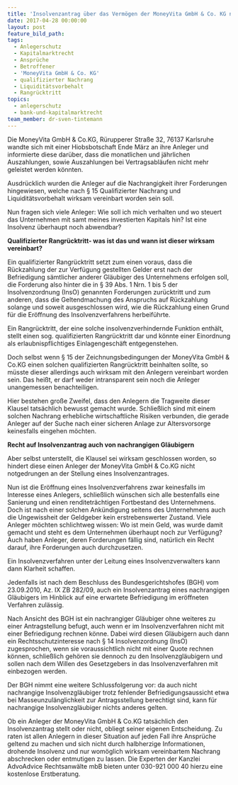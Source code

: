 ```yaml
---
title: 'Insolvenzantrag über das Vermögen der MoneyVita GmbH & Co. KG nur noch eine Frage der Zeit?'
date: 2017-04-28 00:00:00
layout: post
feature_bild_path:
tags:
  - Anlegerschutz
  - Kapitalmarktrecht
  - Ansprüche
  - Betroffener
  - 'MoneyVita GmbH & Co. KG'
  - qualifizierter Nachrang
  - Liquiditätsvorbehalt
  - Rangrücktritt
topics:
  - anlegerschutz
  - bank-und-kapitalmarktrecht
team_member: dr-sven-tintemann
---
```



Die MoneyVita GmbH & Co.KG, R&uuml;rupperer Stra&szlig;e 32, 76137 Karlsruhe wandte sich mit einer Hiobsbotschaft Ende M&auml;rz an ihre Anleger und informierte diese dar&uuml;ber, dass die monatlichen und j&auml;hrlichen Auszahlungen, sowie Auszahlungen bei Vertragsabl&auml;ufen nicht mehr geleistet werden k&ouml;nnten.

Ausdr&uuml;cklich wurden die Anleger auf die Nachrangigkeit ihrer Forderungen hingewiesen, welche nach &sect; 15 Qualifizierter Nachrang und Liquidit&auml;tsvorbehalt wirksam vereinbart worden sein soll.

Nun fragen sich viele Anleger: Wie soll ich mich verhalten und wo steuert das Unternehmen mit samt meines investierten Kapitals hin? Ist eine Insolvenz &uuml;berhaupt noch abwendbar?

**Qualifizierter Rangr&uuml;cktritt- was ist das und wann ist dieser wirksam vereinbart?**

Ein qualifizierter Rangr&uuml;cktritt setzt zum einen voraus, dass die R&uuml;ckzahlung der zur Verf&uuml;gung gestellten Gelder erst nach der Befriedigung s&auml;mtlicher anderer Gl&auml;ubiger des Unternehmens erfolgen soll, die Forderung also hinter die in &sect; 39 Abs. 1 Nrn. 1 bis 5 der Insolvenzordnung (<acronym>InsO</acronym>) genannten Forderungen zur&uuml;cktritt und zum anderen, dass die Geltendmachung des Anspruchs auf R&uuml;ckzahlung solange und soweit ausgeschlossen wird, wie die R&uuml;ckzahlung einen Grund f&uuml;r die Er&ouml;ffnung des Insolvenzverfahrens herbeif&uuml;hrte.

Ein Rangr&uuml;cktritt, der eine solche insolvenzverhindernde Funktion enth&auml;lt, stellt einen sog. qualifizierten Rangr&uuml;cktritt dar und k&ouml;nnte einer Einordnung als erlaubnispflichtiges Einlagengesch&auml;ft entgegenstehen.

Doch selbst wenn &sect; 15 der Zeichnungsbedingungen der MoneyVita GmbH & Co.KG einen solchen qualifizierten Rangr&uuml;cktritt beinhalten sollte, so m&uuml;sste dieser allerdings auch wirksam mit den Anlegern vereinbart worden sein. Das hei&szlig;t, er darf weder intransparent sein noch die Anleger unangemessen benachteiligen.

Hier bestehen gro&szlig;e Zweifel, dass den Anlegern die Tragweite dieser Klausel tats&auml;chlich bewusst gemacht wurde. Schlie&szlig;lich sind mit einem solchen Nachrang erhebliche wirtschaftliche Risiken verbunden, die gerade Anleger auf der Suche nach einer sicheren Anlage zur Altersvorsorge keinesfalls eingehen m&ouml;chten.

**Recht auf Insolvenzantrag auch von nachrangigen Gl&auml;ubigern**

Aber selbst unterstellt, die Klausel sei wirksam geschlossen worden, so hindert diese einen Anleger der MoneyVita GmbH & Co.KG nicht notgedrungen an der Stellung eines Insolvenzantrages.

Nun ist die Er&ouml;ffnung eines Insolvenzverfahrens zwar keinesfalls im Interesse eines Anlegers, schlie&szlig;lich w&uuml;nschen sich alle bestenfalls eine Sanierung und einen renditetr&auml;chtigen Fortbestand des Unternehmens. Doch ist nach einer solchen Ank&uuml;ndigung seitens des Unternehmens auch die Ungewissheit der Geldgeber kein erstrebenswerter Zustand. Viele Anleger m&ouml;chten schlichtweg wissen: Wo ist mein Geld, was wurde damit gemacht und steht es dem Unternehmen &uuml;berhaupt noch zur Verf&uuml;gung? Auch haben Anleger, deren Forderungen f&auml;llig sind, nat&uuml;rlich ein Recht darauf, ihre Forderungen auch durchzusetzen.

Ein Insolvenzverfahren unter der Leitung eines Insolvenzverwalters kann dann Klarheit schaffen.

Jedenfalls ist nach dem Beschluss des Bundesgerichtshofes (BGH) vom 23.09.2010, Az. IX ZB 282/09, auch ein Insolvenzantrag eines nachrangigen Gl&auml;ubigers im Hinblick auf eine erwartete Befriedigung im er&ouml;ffneten Verfahren zul&auml;ssig.

Nach Ansicht des BGH ist ein nachrangiger Gl&auml;ubiger ohne weiteres zu einer Antragstellung befugt, auch wenn er im Insolvenzverfahren nicht mit einer Befriedigung rechnen k&ouml;nne. Dabei wird diesen Gl&auml;ubigern auch dann ein Rechtsschutzinteresse nach &sect; 14 Insolvenzordnung (InsO) zugesprochen, wenn sie voraussichtlich nicht mit einer Quote rechnen k&ouml;nnen, schlie&szlig;lich geh&ouml;ren sie dennoch zu den Insolvenzgl&auml;ubigern und sollen nach dem Willen des Gesetzgebers in das Insolvenzverfahren mit einbezogen werden.

Der BGH nimmt eine weitere Schlussfolgerung vor: da auch nicht nachrangige Insolvenzgl&auml;ubiger trotz fehlender Befriedigungsaussicht etwa bei Masseunzul&auml;nglichkeit zur Antragsstellung berechtigt sind, kann f&uuml;r nachrangige Insolvenzgl&auml;ubiger nichts anderes gelten.

Ob ein Anleger der MoneyVita GmbH & Co.KG tats&auml;chlich den Insolvenzantrag stellt oder nicht, obliegt seiner eigenen Entscheidung. Zu raten ist allen Anlegern in dieser Situation auf jeden Fall ihre Anspr&uuml;che geltend zu machen und sich nicht durch halbherzige Informationen, drohende Insolvenz und nur wom&ouml;glich wirksam vereinbartem Nachrang abschrecken oder entmutigen zu lassen. Die Experten der Kanzlei AdvoAdvice Rechtsanw&auml;lte mbB bieten unter 030-921 000 40 hierzu eine kostenlose Erstberatung.